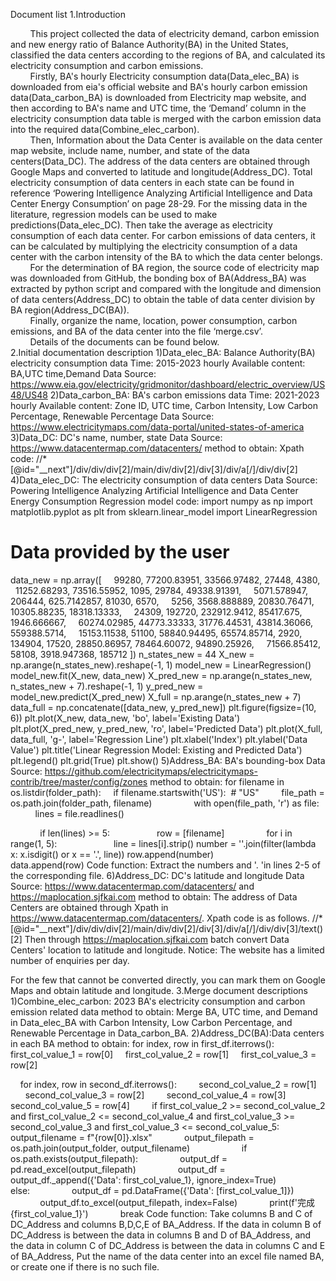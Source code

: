 
Document list
1.Introduction

&nbsp;&nbsp;&nbsp;&nbsp;&nbsp;&nbsp;&nbsp;&nbsp;This project collected the data of electricity demand, carbon emission and new energy ratio of Balance Authority(BA) in the United States, classified the data centers according to the regions of BA, and calculated its electricity consumption and carbon emissions.<br>
&nbsp;&nbsp;&nbsp;&nbsp;&nbsp;&nbsp;&nbsp;&nbsp;Firstly, BA's hourly Electricity consumption data(Data_elec_BA) is downloaded from eia's official website and BA's hourly carbon emission data(Data_carbon_BA) is downloaded from Electricity map website, and then according to BA's name and UTC time, the ‘Demand’ column in the electricity consumption data table is merged with the carbon emission data into the required data(Combine_elec_carbon).<br>
&nbsp;&nbsp;&nbsp;&nbsp;&nbsp;&nbsp;&nbsp;&nbsp;Then, Information about the Data Center is available on the data center map website, include name, number, and state of the data centers(Data_DC). The address of the data centers are obtained through Google Maps and converted to latitude and longitude(Address_DC). Total electricity consumption of data centers in each state can be found in reference ‘Powering Intelligence Analyzing Artificial Intelligence and Data Center Energy Consumption’ on page 28-29. For the missing data in the literature, regression models can be used to make predictions(Data_elec_DC). Then take the average as electricity consumption of each data center. For carbon emissions of data centers, it can be calculated by multiplying the electricity consumption of a data center with the carbon intensity of the BA to which the data center belongs.<br>
&nbsp;&nbsp;&nbsp;&nbsp;&nbsp;&nbsp;&nbsp;&nbsp;For the determination of BA region, the source code of electricity map was downloaded from GitHub, the bonding box of BA(Address_BA) was extracted by python script and compared with the longitude and dimension of data centers(Address_DC) to obtain the table of data center division by BA region(Address_DC(BA)).<br>
&nbsp;&nbsp;&nbsp;&nbsp;&nbsp;&nbsp;&nbsp;&nbsp;Finally, organize the name, location, power consumption, carbon emissions, and BA of the data center into the file ‘merge.csv’.<br>
&nbsp;&nbsp;&nbsp;&nbsp;&nbsp;&nbsp;&nbsp;&nbsp;Details of the documents can be found below.<br>
2.Initial documentation description
1)Data_elec_BA: Balance Authority(BA) electricity consumption data
Time: 2015-2023 hourly
Available content: BA,UTC time,Demand
Data Source: https://www.eia.gov/electricity/gridmonitor/dashboard/electric_overview/US48/US48
2)Data_carbon_BA: BA's carbon emissions data
Time: 2021-2023 hourly
Available content: Zone ID, UTC time, Carbon Intensity, Low Carbon Percentage, Renewable Percentage
Data Source: https://www.electricitymaps.com/data-portal/united-states-of-america
3)Data_DC: DC's name, number, state
Data Source: https://www.datacentermap.com/datacenters/
method to obtain: 
Xpath code:
//*[@id="__next"]/div/div/div[2]/main/div/div[2]/div[3]/div/a[/]/div/div[2]
4)Data_elec_DC: The electricity consumption of data centers
Data Source: Powering Intelligence Analyzing Artificial Intelligence and Data Center Energy Consumption
Regression model code:
import numpy as np
import matplotlib.pyplot as plt
from sklearn.linear_model import LinearRegression

# Data provided by the user
data_new = np.array([
    99280, 77200.83951, 33566.97482, 27448, 4380,
    11252.68293, 73516.55952, 1095, 29784, 49338.91391,
    5071.578947, 206444, 625.7142857, 81030, 6570,
    5256, 3568.888889, 20830.76471, 10305.88235, 18318.13333,
    24309, 192720, 232912.9412, 85417.675, 1946.666667,
    60274.02985, 44773.33333, 31776.44531, 43814.36066, 559388.5714,
    15153.11538, 51100, 58840.94495, 65574.85714, 2920,
    134904, 17520, 28850.86957, 78464.60072, 94890.25926,
    71566.85412, 58108, 3918.947368, 185712
])
n_states_new = 44
X_new = np.arange(n_states_new).reshape(-1, 1)
model_new = LinearRegression()
model_new.fit(X_new, data_new)
X_pred_new = np.arange(n_states_new, n_states_new + 7).reshape(-1, 1)
y_pred_new = model_new.predict(X_pred_new)
X_full = np.arange(n_states_new + 7)
data_full = np.concatenate([data_new, y_pred_new])
plt.figure(figsize=(10, 6))
plt.plot(X_new, data_new, 'bo', label='Existing Data')
plt.plot(X_pred_new, y_pred_new, 'ro', label='Predicted Data')
plt.plot(X_full, data_full, 'g-', label='Regression Line')
plt.xlabel('Index')
plt.ylabel('Data Value')
plt.title('Linear Regression Model: Existing and Predicted Data')
plt.legend()
plt.grid(True)
plt.show()
5)Address_BA: BA's bounding-box
Data Source: https://github.com/electricitymaps/electricitymaps-contrib/tree/master/config/zones
method to obtain: 
for filename in os.listdir(folder_path):
    if filename.startswith('US'):  # "US"
        file_path = os.path.join(folder_path, filename)
        
        with open(file_path, 'r') as file:
            lines = file.readlines()

            if len(lines) >= 5:  
                row = [filename]
                for i in range(1, 5):  
                    line = lines[i].strip()
number = ''.join(filter(lambda x: x.isdigit() or x == '.', line))
row.append(number)
                data.append(row)
Code function: Extract the numbers and '. 'in lines 2-5 of the corresponding file.
6)Address_DC: DC's latitude and longitude
Data Source: https://www.datacentermap.com/datacenters/ and https://maplocation.sjfkai.com
method to obtain:
The address of Data Centers are obtained through Xpath in https://www.datacentermap.com/datacenters/. Xpath code is as follows.
//*[@id="__next"]/div/div/div[2]/main/div/div[2]/div[3]/div/a[/]/div/div[3]/text()[2]
Then through https://maplocation.sjfkai.com batch convert Data Centers' location to latitude and longitude. Notice: The website has a limited number of enquiries per day.

For the few that cannot be converted directly, you can mark them on Google Maps and obtain latitude and longitude.
3.Merge document descriptions
1)Combine_elec_carbon: 2023 BA's electricity consumption and carbon emission related data
method to obtain: 
Merge BA, UTC time, and Demand in Data_elec_BA with Carbon Intensity, Low Carbon Percentage, and Renewable Percentage in Data_carbon_BA.
2)Address_DC(BA):Data centers in each BA
method to obtain: 
for index, row in first_df.iterrows():
    first_col_value_1 = row[0]
    first_col_value_2 = row[1]
    first_col_value_3 = row[2]

    for index, row in second_df.iterrows():
        second_col_value_2 = row[1]
        second_col_value_3 = row[2]
        second_col_value_4 = row[3]
        second_col_value_5 = row[4]
        if first_col_value_2 >= second_col_value_2 and first_col_value_2 <= second_col_value_4 and first_col_value_3 >= second_col_value_3 and first_col_value_3 <= second_col_value_5:
            output_filename = f"{row[0]}.xlsx"
            output_filepath = os.path.join(output_folder, output_filename)
        
            if os.path.exists(output_filepath):
                output_df = pd.read_excel(output_filepath)
                output_df = output_df._append({'Data': first_col_value_1}, ignore_index=True)
            else:
                output_df = pd.DataFrame({'Data': [first_col_value_1]})
            
            output_df.to_excel(output_filepath, index=False)
            print(f'完成{first_col_value_1}')
            break
Code function:
Take columns B and C of DC_Address and columns B,D,C,E of BA_Address. If the data in column B of DC_Address is between the data in columns B and D of BA_Address, and the data in column C of DC_Address is between the data in columns C and E of BA_Address, Put the name of the data center into an excel file named BA, or create one if there is no such file.

